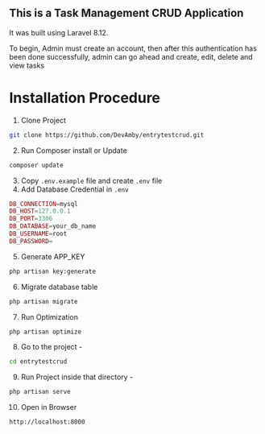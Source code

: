 ## This is a Task Management CRUD Application

It was built using Laravel 8.12.


To begin, Admin must create an account, then after this authentication has been done successfully, admin can go ahead and create, edit, delete and view tasks



# Installation Procedure

1. Clone Project
````sh
git clone https://github.com/DevAmby/entrytestcrud.git
````
2. Run Composer install or Update
````sh
composer update
````
3. Copy `.env.example` file and create `.env` file
4. Add Database Credential in `.env`
```php
DB_CONNECTION=mysql
DB_HOST=127.0.0.1
DB_PORT=3306
DB_DATABASE=your_db_name
DB_USERNAME=root
DB_PASSWORD=
```
5. Generate APP_KEY
```sh
php artisan key:generate
```
6. Migrate database table
```sh
php artisan migrate
```
7. Run Optimization
```sh
php artisan optimize
```

8. Go to the project - 
```sh
cd entrytestcrud
```
9. Run Project inside that directory - 
````sh
php artisan serve
````
10. Open in Browser 
````sh
http://localhost:8000
````

